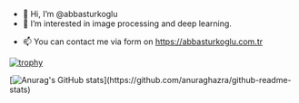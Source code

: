 - 👋 Hi, I’m @abbasturkoglu
- 👀 I’m interested in image processing and deep  learning.
<!--- - 🌱 I’m currently learning Sequence Models.--->
- 📫 You can contact me via form on https://abbasturkoglu.com.tr

[![trophy](http://github-readme-stats-notha99y.vercel.app/api?username=abbasturkoglu&theme=great-gatsby&show_icons=true&hide_border=true)](https://github.com/ryo-ma/github-profile-trophy)

[![Anurag's GitHub stats]([https://github-readme-stats.vercel.app/api?username=abbasturkoglu](http://github-readme-stats-notha99y.vercel.app/api/top-langs/?username=abbasturkoglu&theme=great-gatsby&show_icons=true&hide_border=true&hide=jupyter%20notebook))](https://github.com/anuraghazra/github-readme-stats)
<!---
abbasturkoglu/abbasturkoglu is a ✨ special ✨ repository because its `README.md` (this file) appears on your GitHub profile.
You can click the Preview link to take a look at your changes.
--->
